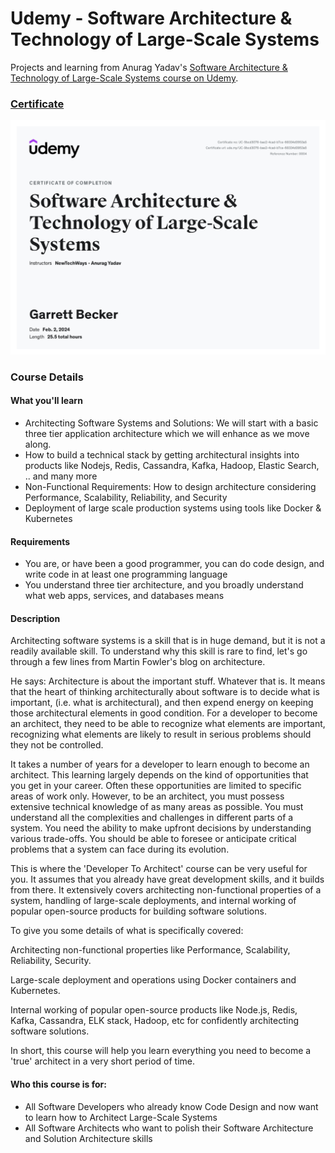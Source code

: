 # Udemy - Software Architecture & Technology of Large-Scale Systems

Projects and learning from Anurag Yadav's [Software Architecture & Technology of Large-Scale Systems course on Udemy](https://www.udemy.com/course/developer-to-architect/).

### [Certificate](https://www.udemy.com/certificate/UC-9bcd3076-bae2-4cad-b7ce-68334d0953a5/)

!["Certificate"](./Certificate.jpg)

### Course Details

#### What you'll learn
- Architecting Software Systems and Solutions: We will start with a basic three tier application architecture which we will enhance as we move along.
- How to build a technical stack by getting architectural insights into products like Nodejs, Redis, Cassandra, Kafka, Hadoop, Elastic Search, .. and many more
- Non-Functional Requirements: How to design architecture considering Performance, Scalability, Reliability, and Security
- Deployment of large scale production systems using tools like Docker & Kubernetes

#### Requirements
- You are, or have been a good programmer, you can do code design, and write code in at least one programming language
- You understand three tier architecture, and you broadly understand what web apps, services, and databases means

#### Description
Architecting software systems is a skill that is in huge demand, but it is not a readily available skill. To understand why this skill is rare to find, let's go through a few lines from Martin Fowler's blog on architecture.

He says: Architecture is about the important stuff. Whatever that is. It means that the heart of thinking architecturally about software is to decide what is important, (i.e. what is architectural), and then expend energy on keeping those architectural elements in good condition. For a developer to become an architect, they need to be able to recognize what elements are important, recognizing what elements are likely to result in serious problems should they not be controlled.

It takes a number of years for a developer to learn enough to become an architect. This learning largely depends on the kind of opportunities that you get in your career. Often these opportunities are limited to specific areas of work only.  However, to be an architect, you must possess extensive technical knowledge of as many areas as possible. You must understand all the complexities and challenges in different parts of a system. You need the ability to make upfront decisions by understanding various trade-offs. You should be able to foresee or anticipate critical problems that a system can face during its evolution.

This is where the 'Developer To Architect' course can be very useful for you. It assumes that you already have great development skills, and it builds from there. It extensively covers architecting non-functional properties of a system, handling of large-scale deployments, and internal working of popular open-source products for building software solutions.

To give you some details of what is specifically covered:

Architecting non-functional properties like Performance, Scalability, Reliability, Security. 

Large-scale deployment and operations using Docker containers and Kubernetes.

Internal working of popular open-source products like Node.js, Redis, Kafka, Cassandra, ELK stack, Hadoop, etc for confidently architecting software solutions.

In short, this course will help you learn everything you need to become a 'true' architect in a very short period of time.

#### Who this course is for:
- All Software Developers who already know Code Design and now want to learn how to Architect Large-Scale Systems
- All Software Architects who want to polish their Software Architecture and Solution Architecture skills